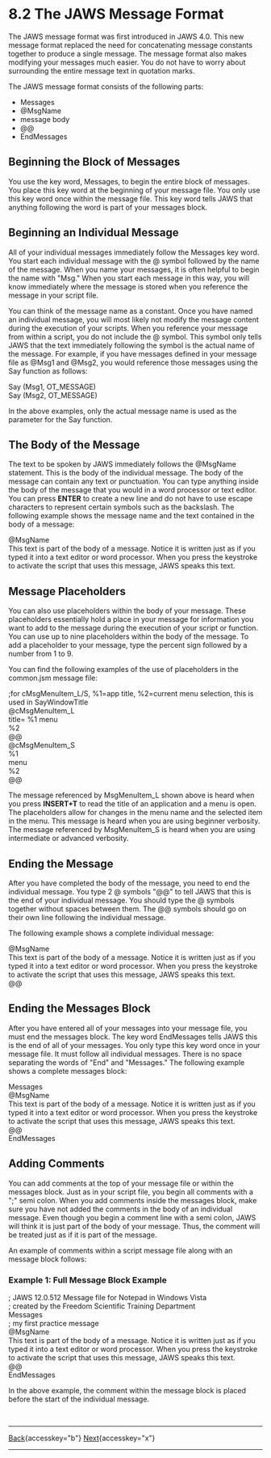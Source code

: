 # 8.2 The JAWS Message Format

The JAWS message format was first introduced in JAWS 4.0. This new
message format replaced the need for concatenating message constants
together to produce a single message. The message format also makes
modifying your messages much easier. You do not have to worry about
surrounding the entire message text in quotation marks.

The JAWS message format consists of the following parts:

- Messages
- \@MsgName
- message body
- @@
- EndMessages

## Beginning the Block of Messages

You use the key word, Messages, to begin the entire block of messages.
You place this key word at the beginning of your message file. You only
use this key word once within the message file. This key word tells JAWS
that anything following the word is part of your messages block.

## Beginning an Individual Message

All of your individual messages immediately follow the Messages key
word. You start each individual message with the @ symbol followed by
the name of the message. When you name your messages, it is often
helpful to begin the name with \"Msg.\" When you start each message in
this way, you will know immediately where the message is stored when you
reference the message in your script file.

You can think of the message name as a constant. Once you have named an
individual message, you will most likely not modify the message content
during the execution of your scripts. When you reference your message
from within a script, you do not include the @ symbol. This symbol only
tells JAWS that the text immediately following the symbol is the actual
name of the message. For example, if you have messages defined in your
message file as \@Msg1 and \@Msg2, you would reference those messages
using the Say function as follows:

Say (Msg1, OT_MESSAGE)\
Say (Msg2, OT_MESSAGE)

In the above examples, only the actual message name is used as the
parameter for the Say function.

## The Body of the Message

The text to be spoken by JAWS immediately follows the \@MsgName
statement. This is the body of the individual message. The body of the
message can contain any text or punctuation. You can type anything
inside the body of the message that you would in a word processor or
text editor. You can press **ENTER** to create a new line and do not
have to use escape characters to represent certain symbols such as the
backslash. The following example shows the message name and the text
contained in the body of a message:

\@MsgName\
This text is part of the body of a message. Notice it is written just as
if you typed it into a text editor or word processor. When you press the
keystroke to activate the script that uses this message, JAWS speaks
this text.

## Message Placeholders

You can also use placeholders within the body of your message. These
placeholders essentially hold a place in your message for information
you want to add to the message during the execution of your script or
function. You can use up to nine placeholders within the body of the
message. To add a placeholder to your message, type the percent sign
followed by a number from 1 to 9.

You can find the following examples of the use of placeholders in the
common.jsm message file:

;for cMsgMenuItem_L/S, %1=app title, %2=current menu selection, this is
used in SayWindowTitle\
\@cMsgMenuItem_L\
title= %1 menu\
%2\
@@\
\@cMsgMenuItem_S\
%1\
menu\
%2\
@@

The message referenced by MsgMenuItem_L shown above is heard when you
press **INSERT+T** to read the title of an application and a menu is
open. The placeholders allow for changes in the menu name and the
selected item in the menu. This message is heard when you are using
beginner verbosity. The message referenced by MsgMenuItem_S is heard
when you are using intermediate or advanced verbosity.

## Ending the Message

After you have completed the body of the message, you need to end the
individual message. You type 2 @ symbols \"@@\" to tell JAWS that this
is the end of your individual message. You should type the @ symbols
together without spaces between them. The @@ symbols should go on their
own line following the individual message.

The following example shows a complete individual message:

\@MsgName\
This text is part of the body of a message. Notice it is written just as
if you typed it into a text editor or word processor. When you press the
keystroke to activate the script that uses this message, JAWS speaks
this text.\
@@

## Ending the Messages Block

After you have entered all of your messages into your message file, you
must end the messages block. The key word EndMessages tells JAWS this is
the end of all of your messages. You only type this key word once in
your message file. It must follow all individual messages. There is no
space separating the words of \"End\" and \"Messages.\" The following
example shows a complete messages block:

Messages\
\@MsgName\
This text is part of the body of a message. Notice it is written just as
if you typed it into a text editor or word processor. When you press the
keystroke to activate the script that uses this message, JAWS speaks
this text.\
@@\
EndMessages

## Adding Comments

You can add comments at the top of your message file or within the
messages block. Just as in your script file, you begin all comments with
a \";\" semi colon. When you add comments inside the messages block,
make sure you have not added the comments in the body of an individual
message. Even though you begin a comment line with a semi colon, JAWS
will think it is just part of the body of your message. Thus, the
comment will be treated just as if it is part of the message.

An example of comments within a script message file along with an
message block follows:

### Example 1: Full Message Block Example

; JAWS 12.0.512 Message file for Notepad in Windows Vista\
; created by the Freedom Scientific Training Department\
Messages\
; my first practice message\
\@MsgName\
This text is part of the body of a message. Notice it is written just as
if you typed it into a text editor or word processor. When you press the
keystroke to activate the script that uses this message, JAWS speaks
this text.\
@@\
EndMessages

In the above example, the comment within the message block is placed
before the start of the individual message.

 

  ---------------------------------------------------------- -- --------------------------------------------------------
  [Back](javascript:window.history.go(-1);){accesskey="b"}      [Next](08-3_FormattingYourMessages.htm){accesskey="x"}
  ---------------------------------------------------------- -- --------------------------------------------------------
